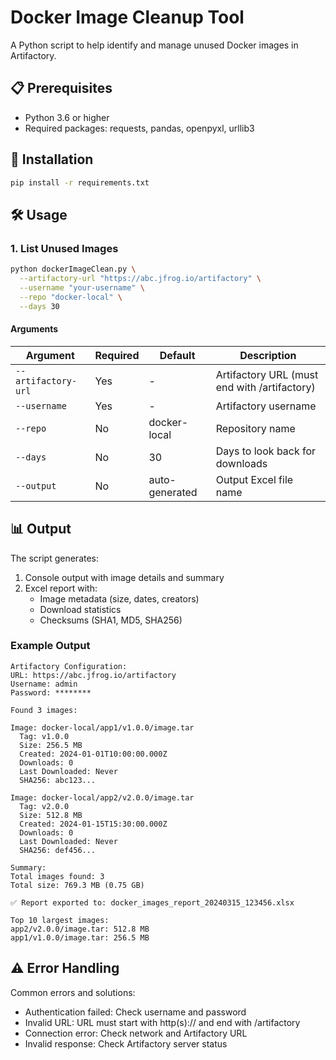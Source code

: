 # Docker Image Cleanup Tool

A Python script to help identify and manage unused Docker images in Artifactory.

## 📋 Prerequisites

- Python 3.6 or higher
- Required packages: requests, pandas, openpyxl, urllib3

## 🔧 Installation

```bash
pip install -r requirements.txt
```

## 🛠️ Usage

### 1. List Unused Images

```bash
python dockerImageClean.py \
  --artifactory-url "https://abc.jfrog.io/artifactory" \
  --username "your-username" \
  --repo "docker-local" \
  --days 30
```

#### Arguments

| Argument | Required | Default | Description |
|----------|----------|---------|-------------|
| `--artifactory-url` | Yes | - | Artifactory URL (must end with /artifactory) |
| `--username` | Yes | - | Artifactory username |
| `--repo` | No | docker-local | Repository name |
| `--days` | No | 30 | Days to look back for downloads |
| `--output` | No | auto-generated | Output Excel file name |

## 📊 Output

The script generates:
1. Console output with image details and summary
2. Excel report with:
   - Image metadata (size, dates, creators)
   - Download statistics
   - Checksums (SHA1, MD5, SHA256)

### Example Output

```
Artifactory Configuration:
URL: https://abc.jfrog.io/artifactory
Username: admin
Password: ********

Found 3 images:

Image: docker-local/app1/v1.0.0/image.tar
  Tag: v1.0.0
  Size: 256.5 MB
  Created: 2024-01-01T10:00:00.000Z
  Downloads: 0
  Last Downloaded: Never
  SHA256: abc123...

Image: docker-local/app2/v2.0.0/image.tar
  Tag: v2.0.0
  Size: 512.8 MB
  Created: 2024-01-15T15:30:00.000Z
  Downloads: 0
  Last Downloaded: Never
  SHA256: def456...

Summary:
Total images found: 3
Total size: 769.3 MB (0.75 GB)

✅ Report exported to: docker_images_report_20240315_123456.xlsx

Top 10 largest images:
app2/v2.0.0/image.tar: 512.8 MB
app1/v1.0.0/image.tar: 256.5 MB
```

## ⚠️ Error Handling

Common errors and solutions:
- Authentication failed: Check username and password
- Invalid URL: URL must start with http(s):// and end with /artifactory
- Connection error: Check network and Artifactory URL
- Invalid response: Check Artifactory server status 